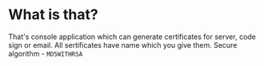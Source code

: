 # What is that?
That's console application which can generate certificates for server, code sign or email. All sertificates have name which you give them.            Secure algorithm - ```MD5WITHRSA```
